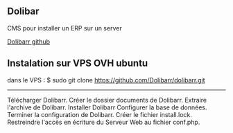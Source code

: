 ## Dolibar

CMS pour installer un ERP sur un server

[Dolibarr github](https://github.com/Dolibarr/dolibarr)

## Instalation sur VPS OVH ubuntu

dans le VPS :
  $ sudo git clone https://github.com/Dolibarr/dolibarr.git


---------------
Télécharger Dolibarr.
Créer le dossier documents de Dolibarr.
Extraire l'archive de Dolibarr.
Installer Dolibarr
Configurer la base de données.
Terminer la configuration de Dolibarr.
Créer le fichier install.lock.
Restreindre l'accès en écriture du Serveur Web au fichier conf.php.
